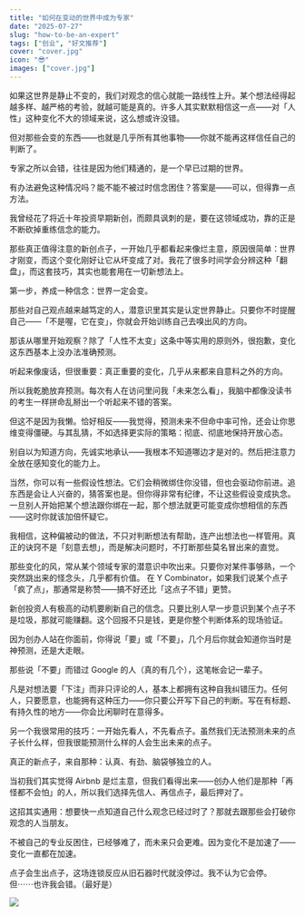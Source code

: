 ```yaml
---
title: "如何在变动的世界中成为专家"
date: "2025-07-27"
slug: "how-to-be-an-expert"
tags: ["创业", "好文推荐"]
cover: "cover.jpg"
icon: "😎"
images: ["cover.jpg"]
---
```

如果这世界是静止不变的，我们对观念的信心就能一路线性上升。某个想法经得起越多样、越严格的考验，就越可能是真的。许多人其实默默相信这一点——对「人性」这种变化不大的领域来说，这么想或许没错。



但对那些会变的东西——也就是几乎所有其他事物——你就不能再这样信任自己的判断了。



专家之所以会错，往往是因为他们精通的，是一个早已过期的世界。



有办法避免这种情况吗？能不能不被过时信念困住？答案是——可以，但得靠一点方法。



我曾经花了将近十年投资早期新创，而颇具讽刺的是，要在这领域成功，靠的正是不断砍掉重练信念的能力。



那些真正值得注意的新创点子，一开始几乎都看起来像烂主意，原因很简单：世界才刚变，而这个变化刚好让它从坏变成了对。我花了很多时间学会分辨这种「翻盘」，而这套技巧，其实也能套用在一切新想法上。



第一步，养成一种信念：世界一定会变。



那些对自己观点越来越笃定的人，潜意识里其实是认定世界静止。只要你不时提醒自己——「不是喔，它在变」，你就会开始训练自己去嗅出风的方向。



那该从哪里开始观察？除了「人性不太变」这条中等实用的原则外，很抱歉，变化这东西基本上没办法准确预测。



听起来像废话，但很重要：真正重要的变化，几乎从来都来自意料之外的方向。



所以我乾脆放弃预测。每次有人在访问里问我「未来怎么看」，我脑中都像没读书的考生一样拼命乱掰出一个听起来不错的答案。



但这不是因为我懒。恰好相反——我觉得，预测未来不但命中率可怜，还会让你思维变得僵硬。与其乱猜，不如选择更实际的策略：彻底、彻底地保持开放心态。



别自以为知道方向，先诚实地承认——我根本不知道哪边才是对的。然后把注意力全放在感知变化的能力上。



当然，你可以有一些假设性想法。它们会稍微绑住你没错，但也会驱动你前进。追东西是会让人兴奋的，猜答案也是。但你得非常有纪律，不让这些假设变成执念。
一旦别人开始把某个想法跟你绑在一起，那个想法就更可能变成你想相信的东西——这时你就该加倍怀疑它。



我相信，这种偏被动的做法，不只对判断想法有帮助，连产出想法也一样管用。真正的诀窍不是「刻意去想」，而是解决问题时，不打断那些莫名冒出来的直觉。



那些变化的风，常从某个领域专家的潜意识中吹出来。只要你对某件事够熟，一个突然跳出来的怪念头，几乎都有价值。
在 Y Combinator，如果我们说某个点子「疯了点」，那通常是称赞——搞不好还比「这点子不错」更赞。



新创投资人有极高的动机要刷新自己的信念。只要比别人早一步意识到某个点子不是垃圾，那就可能赚翻。这个回报不只是钱，更是你整个判断体系的现场验证。



因为创办人站在你面前，你得说「要」或「不要」，几个月后你就会知道你当时是神预测，还是大走眼。



那些说「不要」而错过 Google 的人（真的有几个），这笔帐会记一辈子。



凡是对想法要「下注」而非只评论的人，基本上都拥有这种自我纠错压力。任何人，只要愿意，也能拥有这种压力——你只要公开写下自己的判断。写在有标题、有持久性的地方——你会比闲聊时在意得多。



另一个我很常用的技巧：一开始先看人，不先看点子。虽然我们无法预测未来的点子长什么样，但我很能预测什么样的人会生出未来的点子。



真正的新点子，来自那种：认真、有劲、脑袋够独立的人。



当初我们其实觉得 Airbnb 是烂主意，但我们看得出来——创办人他们是那种「再怪都不会怕」的人，所以我们选择先信人、再信点子，最后押对了。



这招其实通用：想要快一点知道自己什么观念已经过时了？那就去跟那些会打破你观念的人当朋友。



不被自己的专业反困住，已经够难了，而未来只会更难。因为变化不是加速了——变化一直都在加速。



点子会生出点子，这场连锁反应从旧石器时代就没停过。我不认为它会停。
但⋯⋯也许我会错。（最好是）




![](https://prod-files-secure.s3.us-west-2.amazonaws.com/112d0858-5090-4d34-a606-b75eb8d65fd2/46476355-9cf3-4e99-9b7a-3531bc426380/1000202064.png?X-Amz-Algorithm=AWS4-HMAC-SHA256&X-Amz-Content-Sha256=UNSIGNED-PAYLOAD&X-Amz-Credential=ASIAZI2LB4667NQ3ZQOT%2F20251004%2Fus-west-2%2Fs3%2Faws4_request&X-Amz-Date=20251004T054344Z&X-Amz-Expires=3600&X-Amz-Security-Token=IQoJb3JpZ2luX2VjEL7%2F%2F%2F%2F%2F%2F%2F%2F%2F%2FwEaCXVzLXdlc3QtMiJHMEUCIQDz14eiMBKpVq5kbpo4DuKCLRsE5QPcva%2FJk9P3BiRaNgIgfJwvZH%2BjxVGNug%2BUIB8qGJrxih%2Ba38OM%2BVokejQk5D0q%2FwMIVhAAGgw2Mzc0MjMxODM4MDUiDAQUfFctC4pJCkD6SircA5yPP0a4wrDJ7ktOyJIvm5peWZUnjfPuuMNsRr7TYSKyjXUJvwhd3LWEj3wudnSfk36d7ZX66k05%2BxS%2BF9gxIM5c8CrTEUV%2F6msGapv%2BIvb7NGkmJXGdn6I574YztCZPTMSFRVUCwq2OVgLXo7Td6S7Ifu2V0gerBrImmSB5itGRUshxTYXPmGtoK5P7JvGRLIOxnSvHI9Sjg2aBwqd7sO4AJWbyRHFWOoUTY2MaVUbCTjBb1AzUGOafgDuonOcIgYLztE4WgCPsniJAVcKoFSu3dpcZIMKWMOjFrrznfxhQQxx%2B77w5SPC1xjWajkAYv6nlPrszjsoMP2%2BxPsQQN9HqNaz078cKu8By4dvQD%2BlILIN1LhbzZLkrklvbbg8h2moF20ALlKQpOPqZcZNW8wf4KDXH1MMkaIPpWazMMDtTmOZkRznDfkc1aZvcla%2BXx5xDlzBED5gq%2B5c0vHEKuYGGIFaaV4o721o8eaWWPpKv4YtaWIyqgH9xbn75OhaIGASYjsumm9UlMzofGKcY2ajnmbKpy6hF1TfWikm%2FhsX6pVVWpnzQE48jkma2a0wQPgwvxk%2FPoQhakSZGAOYBHBM6vjrH02MJw3SkW8HQU5Xx%2BUzLKWhAmflweB8EMIbegscGOqUB%2F7cij9V3Nv0AVvXmw2AIPWNPK1PdB7iSqp0qElE4ZhnoZlyVfgfdvcZvDc8evu9Re6Bkm%2BPM3zWWO4U%2FYgvS3jIj9R9uU0Eb3CGAKLsHfSUBptTXznzwMBCu%2FcXNUGq6t4yfG57OvMLEUnqZLS7hQnWhVi5CYqNISoPSIx4mqxsu2YputZZf%2B9h1YLX%2FdV%2BCohDmYOkjY173w3D7KI2mS13ZHr%2BM&X-Amz-Signature=95aec421c7cb303f0c3ad4d5f6d58c7ef3e7749c49e6b413abdd588ad339e476&X-Amz-SignedHeaders=host&x-amz-checksum-mode=ENABLED&x-id=GetObject)

